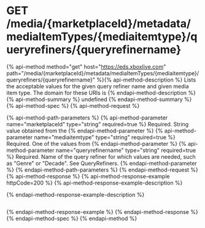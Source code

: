 # GET /media/{marketplaceId}/metadata/mediaItemTypes/{mediaitemtype}/queryrefiners/{queryrefinername}

{% api-method method="get" host="https://eds.xboxlive.com" path="/media/{marketplaceId}/metadata/mediaItemTypes/{mediaitemtype}/queryrefiners/{queryrefinername}" %}{% api-method-description %}
Lists the acceptable values for the given query refiner name and given media item type. The domain for these URIs is 
{% endapi-method-description %}
{% api-method-summary %}
undefined
{% endapi-method-summary %}
{% api-method-spec %}
{% api-method-request %}

{% api-method-path-parameters %}
{% api-method-parameter name="marketplaceId" type="string" required=true %}
Required. String value obtained from the 
{% endapi-method-parameter %}
{% api-method-parameter name="mediaitemtype" type="string" required=true %}
Required. One of the values from 
{% endapi-method-parameter %}
{% api-method-parameter name="queryrefinername" type="string" required=true %}
Required. Name of the query refiner for which values are needed, such as "Genre" or "Decade". See QueryRefiners.
{% endapi-method-parameter %}
{% endapi-method-path-parameters %}
{% endapi-method-request %}
{% api-method-response %}
{% api-method-response-example httpCode=200 %}
{% api-method-response-example-description %}

{% endapi-method-response-example-description %}

```text
```
{% endapi-method-response-example %}
{% endapi-method-response %}
{% endapi-method-spec %}
{% endapi-method %}
